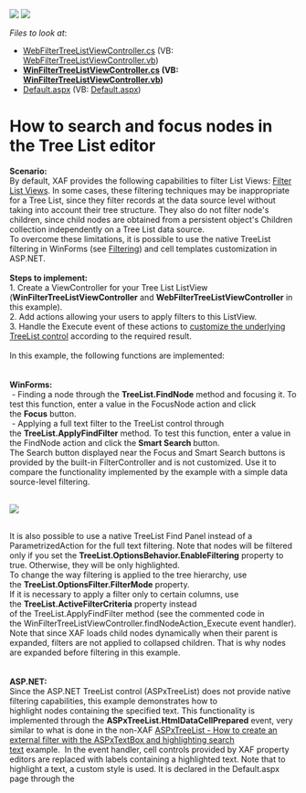 <!-- default badges list -->
[![](https://img.shields.io/badge/Open_in_DevExpress_Support_Center-FF7200?style=flat-square&logo=DevExpress&logoColor=white)](https://supportcenter.devexpress.com/ticket/details/E520)
[![](https://img.shields.io/badge/📖_How_to_use_DevExpress_Examples-e9f6fc?style=flat-square)](https://docs.devexpress.com/GeneralInformation/403183)
<!-- default badges end -->
<!-- default file list -->
*Files to look at*:

* [WebFilterTreeListViewController.cs](./CS/E520.Module.Web/Controllers/WebFilterTreeListViewController.cs) (VB: [WebFilterTreeListViewController.vb](./VB/E520.Module.Web/Controllers/WebFilterTreeListViewController.vb))
* **[WinFilterTreeListViewController.cs](./CS/E520.Module.Win/Controllers/WinFilterTreeListViewController.cs) (VB: [WinFilterTreeListViewController.vb](./VB/E520.Module.Win/Controllers/WinFilterTreeListViewController.vb))**
* [Default.aspx](./CS/E520.Web/Default.aspx) (VB: [Default.aspx](./VB/E520.Web/Default.aspx))
<!-- default file list end -->
# How to search and focus nodes in the Tree List editor


<p><strong>Scenario:</strong><br>By default, XAF provides the following capabilities to filter List Views: <a href="https://documentation.devexpress.com/#Xaf/CustomDocument2722">Filter List Views</a>. In some cases, these filtering techniques may be inappropriate for a Tree List, since they filter records at the data source level without taking into account their tree structure. They also do not filter node's children, since child nodes are obtained from a persistent object's Children collection independently on a Tree List data source.<br>To overcome these limitations, it is possible to use the native TreeList filtering in WinForms (see <a href="https://documentation.devexpress.com/#WindowsForms/CustomDocument5551">Filtering</a>) and cell templates customization in ASP.NET.<br><br><strong>Steps to implement:</strong><br>1. Create a ViewController for your Tree List ListView (<strong>WinFilterTreeListViewController</strong> and <strong>WebFilterTreeListViewController</strong> in this example).<br>2. Add actions allowing your users to apply filters to this ListView.<br>3. Handle the Execute event of these actions to <a href="https://docs.devexpress.com/eXpressAppFramework/113165/getting-started/in-depth-tutorial-winforms-webforms/extend-functionality/access-grid-control-properties">customize the underlying TreeList control</a> according to the required result.<br><br>In this example, the following functions are implemented:<br><br><strong><br>WinForms:</strong><br> - Finding a node through the <strong>TreeList.FindNode</strong> method and focusing it. To test this function, enter a value in the FocusNode action and click the <strong>Focus</strong> button.<br> - Applying a full text filter to the TreeList control through the <strong>TreeList.ApplyFindFilter</strong> method. To test this function, enter a value in the FindNode action and click the <strong>Smart Search </strong>button.<br>The Search button displayed near the Focus and Smart Search buttons is provided by the built-in FilterController and is not customized. Use it to compare the functionality implemented by the example with a simple data source-level filtering.</p>
<p><br><img src="https://raw.githubusercontent.com/DevExpress-Examples/how-to-search-and-focus-nodes-in-the-tree-list-editor-e520/14.2.3+/media/d6a7c293-0965-11e5-80bf-00155d62480c.png"><br><br></p>
<p>It is also possible to use a native TreeList Find Panel instead of a ParametrizedAction for the full text filtering. Note that nodes will be filtered only if you set the <strong>TreeList.OptionsBehavior.EnableFiltering</strong> property to true. Otherwise, they will be only highlighted.<br>To change the way filtering is applied to the tree hierarchy, use the <strong>TreeList.OptionsFilter.FilterMode</strong> property.<br>If it is necessary to apply a filter only to certain columns, use the <strong>TreeList.ActiveFilterCriteria</strong> property instead of the TreeList.ApplyFindFilter method (see the commented code in the WinFilterTreeListViewController.findNodeAction_Execute event handler).<br>Note that since XAF loads child nodes dynamically when their parent is expanded, filters are not applied to collapsed children. That is why nodes are expanded before filtering in this example.<br><br><br><strong>ASP.NET:</strong><br>Since the ASP.NET TreeList control (ASPxTreeList) does not provide native filtering capabilities, this example demonstrates how to highlight nodes containing the specified text. This functionality is implemented through the <strong>ASPxTreeList.HtmlDataCellPrepared</strong> event, very similar to what is done in the non-XAF <a href="https://www.devexpress.com/Support/Center/p/E4029">ASPxTreeList - How to create an external filter with the ASPxTextBox and highlighting search text</a> example.  In the event handler, cell controls provided by XAF property editors are replaced with labels containing a highlighted text. Note that to highlight a text, a custom style is used. It is declared in the Default.aspx page through the <style> tag. If you do not add this style to your application, nodes will not be highlighted.</p>
<p><br><img src="https://raw.githubusercontent.com/DevExpress-Examples/how-to-search-and-focus-nodes-in-the-tree-list-editor-e520/14.2.3+/media/6d04a53e-0967-11e5-80bf-00155d62480c.png"></p>

<br/>


